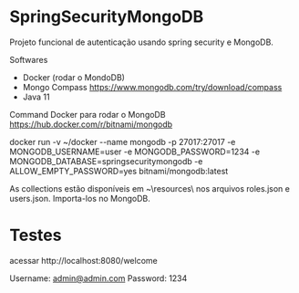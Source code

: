 # SpringSecurityMongoDB

Projeto funcional de autenticação usando spring security e MongoDB.


Softwares

 - Docker (rodar o MondoDB)
 - Mongo Compass <https://www.mongodb.com/try/download/compass>
 - Java 11



Command Docker para rodar o MongoDB <https://hub.docker.com/r/bitnami/mongodb>

docker run -v ~/docker --name mongodb -p 27017:27017 -e MONGODB_USERNAME=user -e MONGODB_PASSWORD=1234 -e MONGODB_DATABASE=springsecuritymongodb -e ALLOW_EMPTY_PASSWORD=yes bitnami/mongodb:latest


As collections estão disponíveis em ~\resources\ nos arquivos roles.json e users.json. Importa-los no MongoDB.


# Testes

acessar http://localhost:8080/welcome

Username: admin@admin.com
Password: 1234



